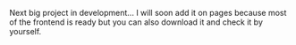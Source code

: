 Next big project in development... I will soon add it on pages because most of the frontend is ready but you can also download it and check it by yourself.